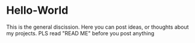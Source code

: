 # Hello-World
This is the general discission. Here you can post ideas, or thoughts about my projects. PLS read "READ ME" before you post anything
